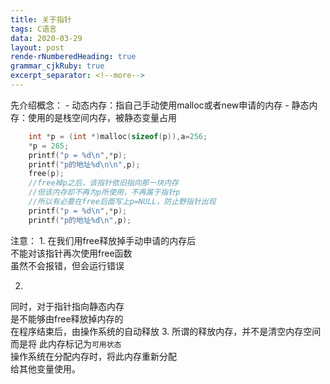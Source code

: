 ```yaml
---
title: 关于指针
tags: C语言
data: 2020-03-29
layout: post
rende-rNumberedHeading: true
grammar_cjkRuby: true
excerpt_separator: <!--more-->
---
```

<p align="center"></p>
<!--more-->
先介绍概念：
- 动态内存：指自己手动使用malloc或者new申请的内存       
- 静态内存：使用的是栈空间内存，被静态变量占用    

``` c
	int *p = (int *)malloc(sizeof(p)),a=256;
	*p = 265;
	printf("p = %d\n",*p);
	printf("p的地址%d\n\n",p);
	free(p);
	//free掉p之后，该指针依旧指向那一块内存
	//但该内存却不再为p所使用，不再属于指针p
	//所以有必要在free后面写上p=NULL，防止野指针出现
	printf("p = %d\n",*p);
	printf("p的地址%d\n",p);  
```
注意：
1. 
在我们用free释放掉手动申请的内存后       
不能对该指针再次使用free函数    
虽然不会报错，但会运行错误     

2. 
同时，对于指针指向静态内存     
是不能够由free释放掉内存的      
在程序结束后，由操作系统的自动释放
3. 
所谓的释放内存，并不是清空内存空间   
而是将 此内存标记为`可用状态`   
操作系统在分配内存时，将此内存重新分配   
给其他变量使用。     
